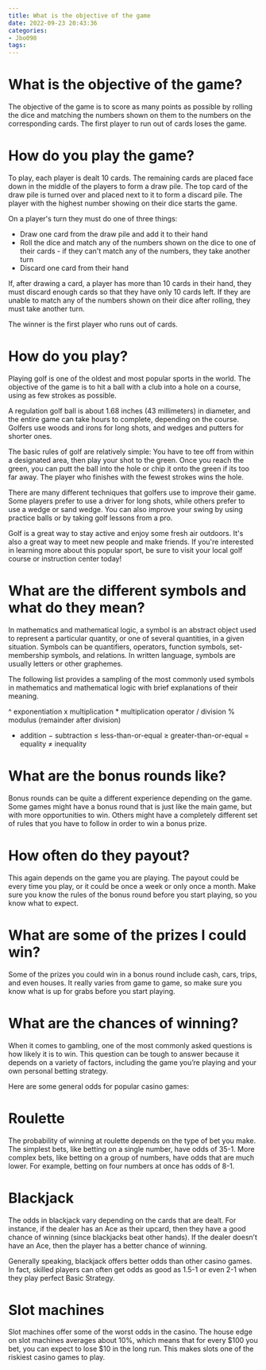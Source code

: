 ```yaml
---
title: What is the objective of the game
date: 2022-09-23 20:43:36
categories:
- Jbo098
tags:
---
```



#  What is the objective of the game?

The objective of the game is to score as many points as possible by rolling the dice and matching the numbers shown on them to the numbers on the corresponding cards. The first player to run out of cards loses the game.

# How do you play the game?

To play, each player is dealt 10 cards. The remaining cards are placed face down in the middle of the players to form a draw pile. The top card of the draw pile is turned over and placed next to it to form a discard pile. The player with the highest number showing on their dice starts the game.


On a player's turn they must do one of three things:


- Draw one card from the draw pile and add it to their hand
- Roll the dice and match any of the numbers shown on the dice to one of their cards - if they can't match any of the numbers, they take another turn
- Discard one card from their hand


If, after drawing a card, a player has more than 10 cards in their hand, they must discard enough cards so that they have only 10 cards left. If they are unable to match any of the numbers shown on their dice after rolling, they must take another turn.


The winner is the first player who runs out of cards.

#  How do you play?

Playing golf is one of the oldest and most popular sports in the world. The objective of the game is to hit a ball with a club into a hole on a course, using as few strokes as possible.

A regulation golf ball is about 1.68 inches (43 millimeters) in diameter, and the entire game can take hours to complete, depending on the course. Golfers use woods and irons for long shots, and wedges and putters for shorter ones.

The basic rules of golf are relatively simple: You have to tee off from within a designated area, then play your shot to the green. Once you reach the green, you can putt the ball into the hole or chip it onto the green if its too far away. The player who finishes with the fewest strokes wins the hole.

There are many different techniques that golfers use to improve their game. Some players prefer to use a driver for long shots, while others prefer to use a wedge or sand wedge. You can also improve your swing by using practice balls or by taking golf lessons from a pro.

Golf is a great way to stay active and enjoy some fresh air outdoors. It's also a great way to meet new people and make friends. If you're interested in learning more about this popular sport, be sure to visit your local golf course or instruction center today!

#  What are the different symbols and what do they mean?

In mathematics and mathematical logic, a symbol is an abstract object used to represent a particular quantity, or one of several quantities, in a given situation. Symbols can be quantifiers, operators, function symbols, set-membership symbols, and relations. In written language, symbols are usually letters or other graphemes.

The following list provides a sampling of the most commonly used symbols in mathematics and mathematical logic with brief explanations of their meaning.

^ exponentiation x multiplication 				*	multiplication operator 	/ division 	% modulus (remainder after division) 
+ addition 
− subtraction 
≤ less-than-or-equal 
≥ greater-than-or-equal 
= equality 
≠ inequality

#  What are the bonus rounds like?

Bonus rounds can be quite a different experience depending on the game. Some games might have a bonus round that is just like the main game, but with more opportunities to win. Others might have a completely different set of rules that you have to follow in order to win a bonus prize.

# How often do they payout?

This again depends on the game you are playing. The payout could be every time you play, or it could be once a week or only once a month. Make sure you know the rules of the bonus round before you start playing, so you know what to expect.

# What are some of the prizes I could win?

Some of the prizes you could win in a bonus round include cash, cars, trips, and even houses. It really varies from game to game, so make sure you know what is up for grabs before you start playing.

#  What are the chances of winning?

When it comes to gambling, one of the most commonly asked questions is how likely it is to win. This question can be tough to answer because it depends on a variety of factors, including the game you’re playing and your own personal betting strategy.

Here are some general odds for popular casino games:

# Roulette

The probability of winning at roulette depends on the type of bet you make. The simplest bets, like betting on a single number, have odds of 35-1. More complex bets, like betting on a group of numbers, have odds that are much lower. For example, betting on four numbers at once has odds of 8-1.

# Blackjack

The odds in blackjack vary depending on the cards that are dealt. For instance, if the dealer has an Ace as their upcard, then they have a good chance of winning (since blackjacks beat other hands). If the dealer doesn’t have an Ace, then the player has a better chance of winning.

Generally speaking, blackjack offers better odds than other casino games. In fact, skilled players can often get odds as good as 1.5-1 or even 2-1 when they play perfect Basic Strategy.

# Slot machines

Slot machines offer some of the worst odds in the casino. The house edge on slot machines averages about 10%, which means that for every $100 you bet, you can expect to lose $10 in the long run. This makes slots one of the riskiest casino games to play.